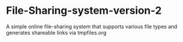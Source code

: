 # File-Sharing-system-version-2
A simple online file-sharing system that supports various file types and generates shareable links via tmpfiles.org

